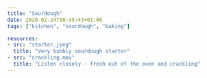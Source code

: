 ```yaml
---
title: "Sourdough"
date: 2020-02-24T08:45:43+01:00
tags: ["kitchen", "sourdough", "baking"]

resources:
- src: "starter.jpeg"
  title: "Very bubbly sourdough starter"
- src: "crackling.mov"
  title: "Listen closely - fresh out of the oven and crackling"
---
```

